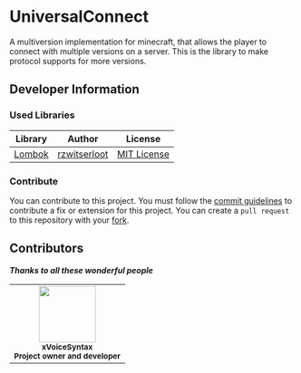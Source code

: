 # UniversalConnect
A multiversion implementation for minecraft, that allows the player to connect with multiple versions on a server.
This is the library to make protocol supports for more versions.

## Developer Information

### Used Libraries
| Library                                        | Author                                        | License                                                                 |
|------------------------------------------------|-----------------------------------------------|-------------------------------------------------------------------------|
|[Lombok](https://github.com/rzwitserloot/lombok)|[rzwitserloot](https://github.com/rzwitserloot)|[MIT License](https://github.com/rzwitserloot/lombok/blob/master/LICENSE)|

### Contribute
You can contribute to this project. You must follow the [commit guidelines](https://github.com/xVoiceSyntax/UniversalConnect/blob/main/Commit.md) to contribute a fix or extension for this project. You can create a `pull request` to this repository with your [fork](https://github.com/xVoiceSyntax/UniversalConnect/fork).

## Contributors
***Thanks to all these wonderful people***

<table>
    <tr>
        <td align="center">
            <img src="https://avatars3.githubusercontent.com/u/52635610?s=460&v=4" width="100px;"
            alt=""/>
            <br />
                <sub><b>xVoiceSyntax</b></sub>
                <br />
                <sub><b>Project owner and developer</b></sub>
            <br/>
        </td>
</table>
